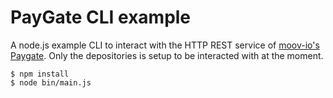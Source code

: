 # PayGate CLI example

A node.js example CLI to interact with the HTTP REST service of [moov-io's Paygate](https://github.com/moov-io/paygate).  Only the depositories is setup to be interacted with at the moment.


```
$ npm install
$ node bin/main.js
```
